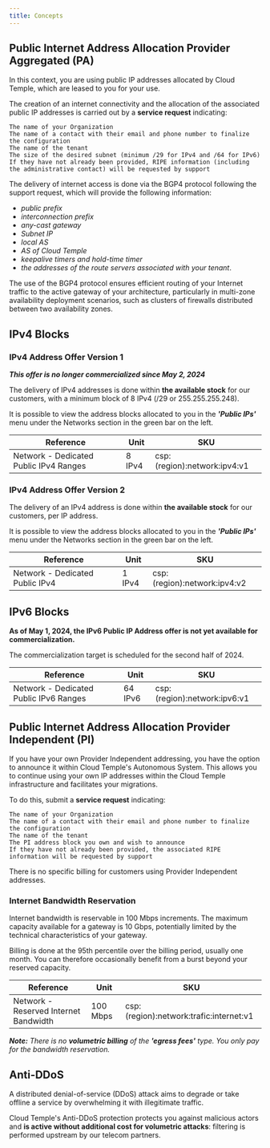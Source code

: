 ```yaml
---
title: Concepts
---
```


## Public Internet Address Allocation Provider Aggregated (PA)

In this context, you are using public IP addresses allocated by Cloud Temple, which are leased to you for your use.

The creation of an internet connectivity and the allocation of the associated public IP addresses is carried out by a __service request__ indicating:

    The name of your Organization
    The name of a contact with their email and phone number to finalize the configuration
    The name of the tenant
    The size of the desired subnet (minimum /29 for IPv4 and /64 for IPv6)
    If they have not already been provided, RIPE information (including the administrative contact) will be requested by support

The delivery of internet access is done via the BGP4 protocol following the support request, which will provide the following information:

- *public prefix*
- *interconnection prefix*
- *any-cast gateway*
- *Subnet IP*
- *local AS*
- *AS of Cloud Temple*
- *keepalive timers and hold-time timer*
- *the addresses of the route servers associated with your tenant*.

The use of the BGP4 protocol ensures efficient routing of your Internet traffic to the active gateway of your architecture, particularly in multi-zone availability deployment scenarios, such as clusters of firewalls distributed between two availability zones.

## IPv4 Blocks

### IPv4 Address Offer Version 1

__*This offer is no longer commercialized since May 2, 2024*__

The delivery of IPv4 addresses is done within __the available stock__ for our customers, with a minimum block of 8 IPv4 (/29 or 255.255.255.248).

It is possible to view the address blocks allocated to you in the __*'Public IPs'*__ menu under the Networks section in the green bar on the left.

| Reference                             | Unit   | SKU                          |
| ------------------------------------- | ------ | ---------------------------- |
| Network - Dedicated Public IPv4 Ranges | 8 IPv4 | csp:(region):network:ipv4:v1 |

### IPv4 Address Offer Version 2

The delivery of an IPv4 address is done within __the available stock__ for our customers, per IP address.

It is possible to view the address blocks allocated to you in the __*'Public IPs'*__ menu under the Networks section in the green bar on the left.


| Reference                     | Unit   | SKU                          |
| ----------------------------- | ------ | ---------------------------- |
| Network - Dedicated Public IPv4 | 1 IPv4 | csp:(region):network:ipv4:v2 |


## IPv6 Blocks

__As of May 1, 2024, the IPv6 Public IP Address offer is not yet available for commercialization.__

The commercialization target is scheduled for the second half of 2024.

| Reference                             | Unit   | SKU                          |
| ------------------------------------- | ------ | ---------------------------- |
| Network - Dedicated Public IPv6 Ranges | 64 IPv6 | csp:(region):network:ipv6:v1 |

## Public Internet Address Allocation Provider Independent (PI)

If you have your own Provider Independent addressing, you have the option to announce it within Cloud Temple's Autonomous System. This allows you to continue using your own IP addresses within the Cloud Temple infrastructure and facilitates your migrations.

To do this, submit a __service request__ indicating:

    The name of your Organization
    The name of a contact with their email and phone number to finalize the configuration
    The name of the tenant
    The PI address block you own and wish to announce
    If they have not already been provided, the associated RIPE information will be requested by support

There is no specific billing for customers using Provider Independent addresses.

### Internet Bandwidth Reservation

Internet bandwidth is reservable in 100 Mbps increments. The maximum capacity available for a gateway is 10 Gbps, potentially limited by the technical characteristics of your gateway.

Billing is done at the 95th percentile over the billing period, usually one month. You can therefore occasionally benefit from a burst beyond your reserved capacity.

| Reference                                 | Unit    | SKU                                     |
| ----------------------------------------- | ------- | --------------------------------------- |
| Network - Reserved Internet Bandwidth     | 100 Mbps | csp:(region):network:trafic:internet:v1 |

__*Note:*__
*There is no __volumetric billing__ of the __'egress fees'__ type. You only pay for the bandwidth reservation.*


## Anti-DDoS

A distributed denial-of-service (DDoS) attack aims to degrade or take offline a service by overwhelming it with illegitimate traffic.

Cloud Temple's Anti-DDoS protection protects you against malicious actors and __is active without additional cost for volumetric attacks__: filtering is performed upstream by our telecom partners.